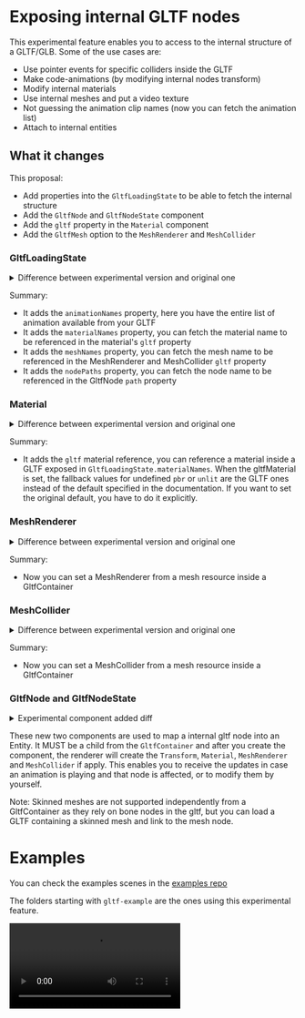 # Exposing internal GLTF nodes
This experimental feature enables you to access to the internal structure of a GLTF/GLB. Some of the use cases are:
- Use pointer events for specific colliders inside the GLTF
- Make code-animations (by modifying internal nodes transform)
- Modify internal materials
- Use internal meshes and put a video texture
- Not guessing the animation clip names (now you can fetch the animation list)
- Attach to internal entities

## What it changes
This proposal:
- Add properties into the `GltfLoadingState` to be able to fetch the internal structure
- Add the `GltfNode` and `GltfNodeState` component 
- Add the `gltf` property in the `Material` component
- Add the `GltfMesh` option to the `MeshRenderer` and `MeshCollider`

### GltfLoadingState

<details>
  <summary>Difference between experimental version and original one</summary>

```diff
export interface PBGltfContainerLoadingState {
+    animationNames: string[];
    currentState: LoadingState;
+    materialNames: string[];
+    meshNames: string[];
+    nodePaths: string[];
+    skinNames: string[]; // @deprecated this will not be finally used
}
```

</details>

Summary: 
- It adds the `animationNames` property, here you have the entire list of animation available from your GLTF
- It adds the `materialNames` property, you can fetch the material name to be referenced in the material's `gltf` property
- It adds the `meshNames` property, you can fetch the mesh name to be referenced in the MeshRenderer and MeshCollider `gltf` property
- It adds the `nodePaths` property, you can fetch the node name to be referenced in the GltfNode `path` property


### Material

<details>
  <summary>Difference between experimental version and original one</summary>

```diff
export interface PBMaterial {
+    gltf?: PBMaterial_GltfMaterial | undefined;
    material?: {
        $case: "unlit";
        unlit: PBMaterial_UnlitMaterial;
    } | {
        $case: "pbr";
        pbr: PBMaterial_PbrMaterial;
    } | undefined;
}
```

</details>

Summary: 
- It adds the `gltf` material reference, you can reference a material inside a GLTF exposed in `GltfLoadingState.materialNames`. When the gltfMaterial is set, the fallback values for undefined `pbr` or `unlit` are the GLTF ones instead of the default specified in the documentation. If you want to set the original default, you have to do it explicitly. 

### MeshRenderer

<details>
  <summary>Difference between experimental version and original one</summary>

```diff
+ MeshRenderer.setGltfMesh(...)

+  /**
+   * @public
+   * Set a gltf internal mesh in the MeshCollider component
+   * @param entity - entity to create or replace the MeshRenderer component
+   * @param source - the path to the gltf
+   * @param meshName - the name of the mesh in the gltf
+   */
+  setGltfMesh(entity: Entity, source: string, meshName: string, colliderLayers?: ColliderLayer | ColliderLayer[]): void
```

</details>

Summary: 
- Now you can set a MeshRenderer from a mesh resource inside a GltfContainer


### MeshCollider

<details>
  <summary>Difference between experimental version and original one</summary>

```diff
+ MeshCollider.setGltfMesh(...)

+  /**
+   * @public
+   * Set a gltf internal mesh in the MeshCollider component
+   * @param entity - entity to create or replace the MeshCollider component
+   * @param source - the path to the gltf
+   * @param meshName - the name of the mesh in the gltf
+   * @param colliderMask - the set of layer where the collider reacts, default: Physics and Pointer
+   */
+  setGltfMesh(entity: Entity, source: string, meshName: string, colliderLayers?: ColliderLayer | ColliderLayer[]): void
```

</details>

Summary: 
- Now you can set a MeshCollider from a mesh resource inside a GltfContainer

### GltfNode and GltfNodeState
<details>
  <summary>Experimental component added diff</summary>

```diff
+export interface PBGltfNode {
+    path: string;
+}
+export interface PBGltfNodeState {
+    error?: string | undefined;
+    state: GltfNodeStateValue;
+}
+export const enum GltfNodeStateValue {
+    GNSV_FAILED = 1,
+    GNSV_PENDING = 0,
+    GNSV_READY = 2
+}
```
</details>

These new two components are used to map a internal gltf node into an Entity. It MUST be a child from the `GltfContainer` and after you create the component, the renderer will create the `Transform`, `Material`, `MeshRenderer` and `MeshCollider` if apply. This enables you to receive the updates in case an animation is playing and that node is affected, or to modify them by yourself.

Note: Skinned meshes are not supported independently from a GltfContainer as they rely on bone nodes in the gltf, but you can load a GLTF containing a skinned mesh and link to the mesh node.

# Examples
You can check the examples scenes in the [examples repo](https://github.com/dclexplorer/experimental-example-scenes)

The folders starting with `gltf-example` are the ones using this experimental feature.

<video controls>
  <source src="../0804.mp4" type="video/mp4">
</video>